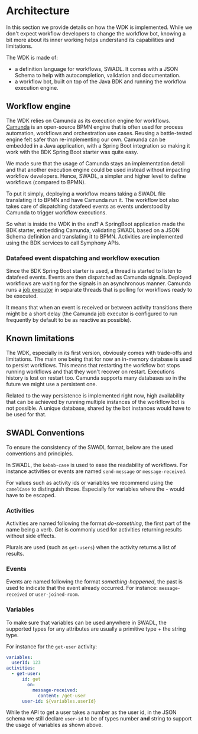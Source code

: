 # Architecture

In this section we provide details on how the WDK is implemented. While we don't expect workflow developers to change
the workflow bot, knowing a bit more about its inner working helps understand its capabilities and limitations.

The WDK is made of:

- a definition language for workflows, SWADL. It comes with a JSON Schema to help with autocompletion, validation and
  documentation.
- a workflow bot, built on top of the Java BDK and running the workflow execution engine.

## Workflow engine

The WDK relies on Camunda as its execution engine for workflows.
[Camunda](https://camunda.com/products/camunda-platform/bpmn-engine/) is an open-source BPMN engine that is often used
for process automation, workflows and orchestration use cases. Reusing a battle-tested engine felt safer than
re-implementing our own. Camunda can be embedded in a Java application, with a Spring Boot integration so making it work
with the BDK Spring Boot starter was quite easy.

We made sure that the usage of Camunda stays an implementation detail and that another execution engine could be used
instead without impacting workflow developers. Hence, SWADL, a simpler and higher level to define workflows (compared to
BPMN).

To put it simply, deploying a workflow means taking a SWADL file translating it to BPMN and have Camunda run it. The
workflow bot also takes care of dispatching datafeed events as events understood by Camunda to trigger workflow
executions.

So what is inside the WDK in the end? A SpringBoot application made the BDK starter, embedding Camunda, validating SWADL
based on a JSON Schema definition and translating it to BPMN. Activities are implemented using the BDK services to call
Symphony APIs.

### Datafeed event dispatching and workflow execution

Since the BDK Spring Boot starter is used, a thread is started to listen to datafeed events. Events are then dispatched
as Camunda signals. Deployed workflows are waiting for the signals in an asynchronous manner. Camunda runs
a [job executor](https://docs.camunda.org/manual/7.15/user-guide/process-engine/the-job-executor/) in separate threads
that is polling for workflows ready to be executed.

It means that when an event is received or between activity transitions there might be a short delay (the Camunda job
executor is configured to run frequently by default to be as reactive as possible).

## Known limitations

The WDK, especially in its first version, obviously comes with trade-offs and limitations. The main one being that for
now an in-memory database is used to persist workflows. This means that restarting the workflow bot stops running
workflows and that they won't recover on restart. Executions history is lost on restart too. Camunda supports many
databases so in the future we might use a persistent one.

Related to the way persistence is implemented right now, high availability that can be achieved by running multiple
instances of the workflow bot is not possible. A unique database, shared by the bot instances would have to be used for
that.

## SWADL Conventions

To ensure the consistency of the SWADL format, below are the used conventions and principles.

In SWADL, the `kebab-case` is used to ease the readability of workflows. For instance activities or events are named
`send-message` or `message-received`.

For values such as activity ids or variables we recommend using the `camelCase` to distinguish those. Especially for
variables where the _-_ would have to be escaped.

### Activities

Activities are named following the format _do-something_, the first part of the name being a verb. _Get_ is commonly
used for activities returning results without side effects.

Plurals are used (such as `get-users`) when the activity returns a list of results.

### Events

Events are named following the format _something-happened_, the past is used to indicate that the event already
occurred. For instance: `message-received` or `user-joined-room`.

### Variables

To make sure that variables can be used anywhere in SWADL, the supported types for any attributes are usually a
primitive type + the string type.

For instance for the `get-user` activity:

```yaml
variables:
  userId: 123
activities:
  - get-user:
      id: get
        on:
          message-received:
            content: /get-user
      user-id: ${variables.userId}
```

While the API to get a user takes a number as the user id, in the JSON schema we still declare `user-id` to be of types
number **and** string to support the usage of variables as shown above.
